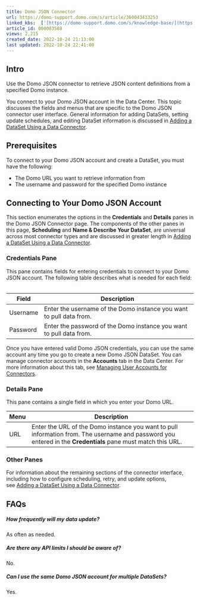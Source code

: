 ```yaml
---
title: Domo JSON Connector
url: https://domo-support.domo.com/s/article/360043433253
linked_kbs:  ['[https://domo-support.domo.com/s/knowledge-base/](https://domo-support.domo.com/s/knowledge-base/)', '[https://domo-support.domo.com/s/](https://domo-support.domo.com/s/)', '[https://domo-support.domo.com/s/topic/0TO5w000000ZammGAC](https://domo-support.domo.com/s/topic/0TO5w000000ZammGAC)', '[https://domo-support.domo.com/s/topic/0TO5w000000ZanLGAS](https://domo-support.domo.com/s/topic/0TO5w000000ZanLGAS)', '[https://domo-support.domo.com/s/topic/0TO5w000000ZaoQGAS](https://domo-support.domo.com/s/topic/0TO5w000000ZaoQGAS)', '[https://domo-support.domo.com/s/article/360042926274](https://domo-support.domo.com/s/article/360042926274)', '[https://domo-support.domo.com/s/article/360042926054](https://domo-support.domo.com/s/article/360042926054)', '[https://domo-support.domo.com/s/article/360043433253](https://domo-support.domo.com/s/article/360043433253)', '[https://domo-support.domo.com/s/topic/0TO5w000000ZaoQGAS/api-connectors](https://domo-support.domo.com/s/topic/0TO5w000000ZaoQGAS/api-connectors)', '[https://domo-support.domo.com/s/article/360043429933](https://domo-support.domo.com/s/article/360043429933)', '[https://domo-support.domo.com/s/article/360043429953](https://domo-support.domo.com/s/article/360043429953)', '[https://domo-support.domo.com/s/article/360042925494](https://domo-support.domo.com/s/article/360042925494)', '[https://domo-support.domo.com/s/article/360043429913](https://domo-support.domo.com/s/article/360043429913)', '[https://domo-support.domo.com/s/article/4408174643607](https://domo-support.domo.com/s/article/4408174643607)', '[https://domo-support.domo.com/s/login/](https://domo-support.domo.com/s/login/)']
article_id: 000003588
views: 2,215
created_date: 2022-10-24 21:13:00
last updated: 2022-10-24 22:41:00
---
```




Intro
-----


Use the Domo JSON connector to retrieve JSON content definitions from a specified Domo instance. 


You connect to your Domo JSON account in the Data Center. This topic discusses the fields and menus that are specific to the Domo JSON connector user interface. General information for adding DataSets, setting update schedules, and editing DataSet information is discussed in [Adding a DataSet Using a Data Connector](/s/article/360042926274 "Adding a DataSet Using a Data Connector").


Prerequisites
-------------


To connect to your Domo JSON account and create a DataSet, you must have the following:


* The Domo URL you want to retrieve information from
* The username and password for the specified Domo instance


Connecting to Your Domo JSON Account
------------------------------------


This section enumerates the options in the **Credentials** and **Details** panes in the Domo JSON Connector page. The components of the other panes in this page, **Scheduling** and **Name & Describe Your DataSet**, are universal across most connector types and are discussed in greater length in [Adding a DataSet Using a Data Connector](/s/article/360042926274 "Adding a DataSet Using a Data Connector").


### Credentials Pane


This pane contains fields for entering credentials to connect to your Domo JSON account. The following table describes what is needed for each field:  




| Field | Description |
| --- | --- |
| Username | Enter the username of the Domo instance you want to pull data from. |
| Password | Enter the password of the Domo instance you want to pull data from. |


Once you have entered valid Domo JSON credentials, you can use the same account any time you go to create a new Domo JSON DataSet. You can manage connector accounts in the **Accounts** tab in the Data Center. For more information about this tab, see [Managing User Accounts for Connectors](/s/article/360042926054 "Managing User Accounts for Connectors").


### Details Pane


This pane contains a single field in which you enter your Domo URL.




| Menu | Description |
| --- | --- |
| URL | Enter the URL of the Domo instance you want to pull information from. The username and password you entered in the **Credentials** pane must match this URL. |


### Other Panes


For information about the remaining sections of the connector interface, including how to configure scheduling, retry, and update options, see [Adding a DataSet Using a Data Connector](/s/article/360042926274 "Adding a DataSet Using a Data Connector").


FAQs
----


##### How frequently will my data update?


As often as needed.


##### Are there any API limits I should be aware of?


No.


##### Can I use the same Domo JSON account for multiple DataSets?


Yes.


